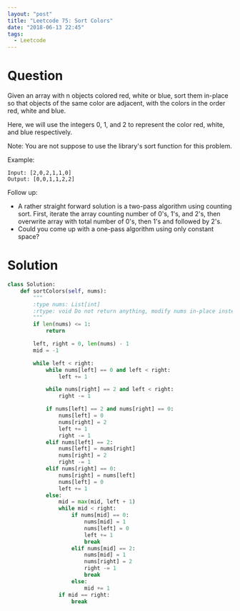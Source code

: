```yaml
---
layout: "post"
title: "Leetcode 75: Sort Colors"
date: "2018-06-13 22:45"
tags:
  - Leetcode
---
```


# Question
Given an array with n objects colored red, white or blue, sort them in-place so that objects of the same color are adjacent, with the colors in the order red, white and blue.

Here, we will use the integers 0, 1, and 2 to represent the color red, white, and blue respectively.

Note: You are not suppose to use the library's sort function for this problem.

Example:
```
Input: [2,0,2,1,1,0]
Output: [0,0,1,1,2,2]
```

Follow up:

* A rather straight forward solution is a two-pass algorithm using counting sort. First, iterate the array counting number of 0's, 1's, and 2's, then overwrite array with total number of 0's, then 1's and followed by 2's.
* Could you come up with a one-pass algorithm using only constant space?

# Solution
```python
class Solution:
    def sortColors(self, nums):
        """
        :type nums: List[int]
        :rtype: void Do not return anything, modify nums in-place instead.
        """
        if len(nums) <= 1:
            return

        left, right = 0, len(nums) - 1
        mid = -1

        while left < right:
            while nums[left] == 0 and left < right:
                left += 1

            while nums[right] == 2 and left < right:
                right -= 1

            if nums[left] == 2 and nums[right] == 0:
                nums[left] = 0
                nums[right] = 2
                left += 1
                right -= 1
            elif nums[left] == 2:
                nums[left] = nums[right]
                nums[right] = 2
                right -= 1
            elif nums[right] == 0:
                nums[right] = nums[left]
                nums[left] = 0
                left += 1
            else:
                mid = max(mid, left + 1)
                while mid < right:
                    if nums[mid] == 0:
                        nums[mid] = 1
                        nums[left] = 0
                        left += 1
                        break
                    elif nums[mid] == 2:
                        nums[mid] = 1
                        nums[right] = 2
                        right -= 1
                        break
                    else:
                        mid += 1
                if mid == right:
                    break
```
